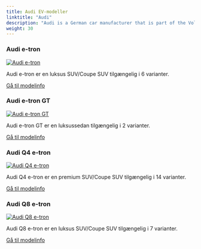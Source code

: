 ```yaml
---
title: Audi EV-modeller
linktitle: "Audi"
description: "Audi is a German car manufacturer that is part of the Volkswagen Group. It is known for its premium and sporty vehicles, as well as its slogan 'Vorsprung durch Technik', which means 'Progress through Technology'. Audi has a history of innovation and excellence, dating back to its founding in 1909 by August Horch."
weight: 30
---
```

<!-- markdownlint-disable MD033 -->
<!-- markdownlint-disable MD010 -->


<div class="container p-3 mb-4 bg-body-tertiary rounded border">
<h3> Audi e-tron</h3>
	<div class="row">
		<div class="col col-12 col-md-6">
			<a href="e-tron"><img src="https://media.evkx.net/multimedia/models/audi/e-tron/e-tron_s/main_1_st.jpg" class="img-fluid" alt="Audi e-tron" ></a>
		</div>
		<div class="col col-12 col-md-6">
<p>
Audi e-tron er en luksus SUV/Coupe SUV tilgængelig i 6 varianter.
</p>
	<a href="e-tron/" class="btn btn-outline-primary" role="button">Gå til modelinfo</a>
		</div>
	</div>
</div>
<div class="container p-3 mb-4 bg-body-tertiary rounded border">
<h3> Audi e-tron GT</h3>
	<div class="row">
		<div class="col col-12 col-md-6">
			<a href="e-tron_gt"><img src="https://media.evkx.net/multimedia/models/audi/e-tron_gt/e-tron_gt/main_1_st.jpg" class="img-fluid" alt="Audi e-tron GT" ></a>
		</div>
		<div class="col col-12 col-md-6">
<p>
Audi e-tron GT er en luksussedan tilgængelig i 2 varianter.
</p>
	<a href="e-tron_gt/" class="btn btn-outline-primary" role="button">Gå til modelinfo</a>
		</div>
	</div>
</div>
<div class="container p-3 mb-4 bg-body-tertiary rounded border">
<h3> Audi Q4 e-tron</h3>
	<div class="row">
		<div class="col col-12 col-md-6">
			<a href="q4_e-tron"><img src="https://media.evkx.net/multimedia/models/audi/q4_e-tron/q4_sportback_50_e-tron_quattro/main_1_st.jpg" class="img-fluid" alt="Audi Q4 e-tron" ></a>
		</div>
		<div class="col col-12 col-md-6">
<p>
Audi Q4 e-tron er en premium SUV/Coupe SUV tilgængelig i 14 varianter.
</p>
	<a href="q4_e-tron/" class="btn btn-outline-primary" role="button">Gå til modelinfo</a>
		</div>
	</div>
</div>
<div class="container p-3 mb-4 bg-body-tertiary rounded border">
<h3> Audi Q8 e-tron</h3>
	<div class="row">
		<div class="col col-12 col-md-6">
			<a href="q8_e-tron"><img src="https://media.evkx.net/multimedia/models/audi/q8_e-tron/sq8_e-tron/exterior_1_st.jpeg" class="img-fluid" alt="Audi Q8 e-tron" ></a>
		</div>
		<div class="col col-12 col-md-6">
<p>
Audi Q8 e-tron er en luksus SUV/Coupe SUV tilgængelig i 7 varianter.
</p>
	<a href="q8_e-tron/" class="btn btn-outline-primary" role="button">Gå til modelinfo</a>
		</div>
	</div>
</div>
